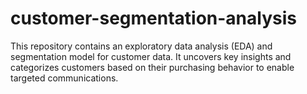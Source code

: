 # customer-segmentation-analysis
This repository contains an exploratory data analysis (EDA) and segmentation model for customer data. It uncovers key insights and categorizes customers based on their purchasing behavior to enable targeted communications.
